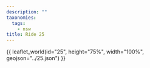 ```yaml
---
description: ""
taxonomies:
  tags:
    - nsw
title: Ride 25
---
```


{{ leaflet_world(id="25", height="75%", width="100%", geojson="../25.json") }}

